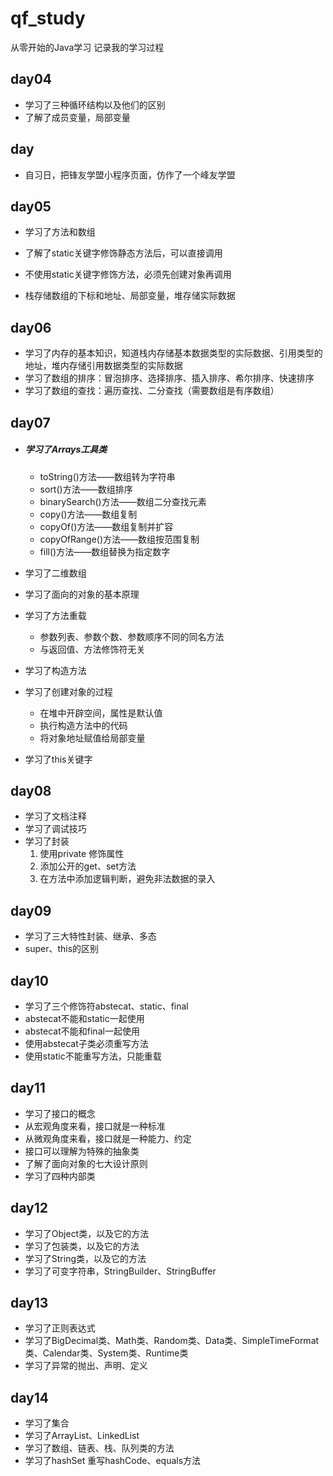 # qf_study

从零开始的Java学习
记录我的学习过程

## day04

- 学习了三种循环结构以及他们的区别
- 了解了成员变量，局部变量

## day

- 自习日，把锋友学盟小程序页面，仿作了一个峰友学盟

## day05

- 学习了方法和数组

- 了解了static关键字修饰静态方法后，可以直接调用

- 不使用static关键字修饰方法，必须先创建对象再调用
- 栈存储数组的下标和地址、局部变量，堆存储实际数据

## day06

- 学习了内存的基本知识，知道栈内存储基本数据类型的实际数据、引用类型的地址，堆内存储引用数据类型的实际数据
- 学习了数组的排序：冒泡排序、选择排序、插入排序、希尔排序、快速排序
- 学习了数组的查找：遍历查找、二分查找（需要数组是有序数组）

## day07

- ##### 学习了Arrays工具类

  - toString()方法——数组转为字符串
  - sort()方法——数组排序
  - binarySearch()方法——数组二分查找元素
  - copy()方法——数组复制
  - copyOf()方法——数组复制并扩容
  - copyOfRange()方法——数组按范围复制
  - fill()方法——数组替换为指定数字

- 学习了二维数组

- 学习了面向的对象的基本原理

- 学习了方法重载

  - 参数列表、参数个数、参数顺序不同的同名方法
  - 与返回值、方法修饰符无关

- 学习了构造方法

- 学习了创建对象的过程

  - 在堆中开辟空间，属性是默认值
  - 执行构造方法中的代码
  - 将对象地址赋值给局部变量

- 学习了this关键字

## day08

- 学习了文档注释
- 学习了调试技巧
- 学习了封装
  1. 使用private 修饰属性
  2. 添加公开的get、set方法
  3. 在方法中添加逻辑判断，避免非法数据的录入

## day09

- 学习了三大特性封装、继承、多态
- super、this的区别                               

## day10

- 学习了三个修饰符abstecat、static、final
- abstecat不能和static一起使用
- abstecat不能和final一起使用
- 使用abstecat子类必须重写方法
- 使用static不能重写方法，只能重载

## day11

- 学习了接口的概念
- 从宏观角度来看，接口就是一种标准
- 从微观角度来看，接口就是一种能力、约定
- 接口可以理解为特殊的抽象类
- 了解了面向对象的七大设计原则
- 学习了四种内部类

## day12

- 学习了Object类，以及它的方法
- 学习了包装类，以及它的方法
- 学习了String类，以及它的方法
- 学习了可变字符串，StringBuilder、StringBuffer

## day13

- 学习了正则表达式
- 学习了BigDecimal类、Math类、Random类、Data类、SimpleTimeFormat类、Calendar类、System类、Runtime类
- 学习了异常的抛出、声明、定义

## day14

- 学习了集合
- 学习了ArrayList、LinkedList
- 学习了数组、链表、栈、队列类的方法
- 学习了hashSet 重写hashCode、equals方法
